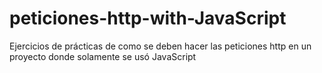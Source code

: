 # peticiones-http-with-JavaScript
 Ejercicios de prácticas de como se deben hacer las peticiones http en un proyecto donde solamente se usó JavaScript
